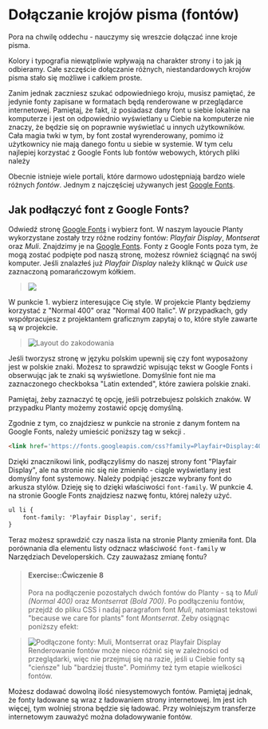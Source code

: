 # Dołączanie krojów pisma (fontów)

Pora na chwilę oddechu - nauczymy się wreszcie dołączać inne kroje pisma.

Kolory i typografia niewątpliwie wpływają na charakter strony i to jak ją odbieramy. Całe szczęście dołączanie różnych, niestandardowych krojów pisma stało się możliwe i całkiem proste. 

Zanim jednak zaczniesz szukać odpowiedniego kroju, musisz pamiętać, że jedynie fonty zapisane w formatach będą renderowane w przeglądarce internetowej. 
Pamiętaj, że fakt, iż posiadasz dany font u siebie lokalnie na komputerze i jest on odpowiednio wyświetlany u Ciebie na komputerze nie znaczy, że będzie się on poprawnie wyświetlać u innych użytkowników. Cała magia twki w tym, by font został wyrenderowany, pomimo iż użytkownicy nie mają danego fontu u siebie w systemie. W tym celu najlepiej korzystać z Google Fonts lub fontów webowych, których pliki należy 

Obecnie istnieje wiele portali, które darmowo udostępniają bardzo wiele różnych <i>fontów</i>. Jednym z najczęściej używanych jest <a href="https://www.google.com/fonts">Google Fonts</a>.

## Jak podłączyć font z Google Fonts?
Odwiedź stronę <a href="https://www.google.com/fonts">Google Fonts</a> i wybierz font. W naszym layoucie Planty wykorzystane zostały trzy różne rodziny fontów: <i>Playfair Display</i>, <i>Montserat</i> oraz <i>Muli</i>. Znajdzimy je na <a href="https://www.google.com/fonts">Google Fonts</a>. 
Fonty z Google Fonts poza tym, że mogą zostać podpięte pod naszą stronę, możesz również ściągnąć na swój komputer.
Jeśli znalazłeś już <i>Playfair Display</i> należy kliknąć w <i>Quick use</i> zaznaczoną pomarańczowym kółkiem.

> ![](/images/googlefonts-quickuse.png "")

W punkcie 1. wybierz interesujące Cię style. W projekcie Planty będziemy korzystać z "Normal 400" oraz "Normal 400 Italic". W przypadkach, gdy współpracujesz z projektantem graficznym zapytaj o to, które style zawarte są w projekcie.

> ![Layout do zakodowania](/images/googlefonts-styles.png "Layout do zakodowania")

Jeśli tworzysz stronę w języku polskim upewnij się czy font wyposażony jest w polskie znaki. Możesz to sprawdzić wpisując tekst w Google Fonts i obserwując jak te znaki są wyświetlone. Domyślnie font nie ma zaznaczonego checkboksa "Latin extended", które zawiera polskie znaki. 



Pamiętaj, żeby zaznaczyć tę opcję, jeśli potrzebujesz polskich znaków. W przypadku Planty możemy zostawić opcję domyślną.


Zgodnie z tym, co znajdziesz w punkcie na stronie z danym fontem na Google Fonts, należy umieścić poniższy tag w sekcji <head>.
```html
<link href='https://fonts.googleapis.com/css?family=Playfair+Display:400,400italic&subset=latin,latin-ext' rel='stylesheet' type='text/css'>
```
Dzięki znacznikowi link, podłączyliśmy do naszej strony font "Playfair Display", ale na stronie nic się nie zmieniło - ciągle wyświetlany jest domyślny font systemowy. Należy podpiąć jeszcze wybrany font do arkusza stylów. Dzieję się to dzięki właściwości `font-family`. W punkcie 4. na stronie Google Fonts znajdziesz nazwę fontu, której należy użyć. 

``` html
ul li {
	font-family: 'Playfair Display', serif;
}
```

Teraz możesz sprawdzić czy nasza lista na stronie Planty zmieniła font. Dla porównania dla elementu listy odznacz właściwość `font-family` w Narzędziach Developerskich. Czy zauważasz zmianę fontu?

> #### Exercise::Ćwiczenie 8
>
> Pora na podłączenie pozostałych dwóch fontów do Planty - są to <i>Muli (Normal 400)</i> oraz <i>Montserrat (Bold 700)</i>. Po podłączeniu fontów, przejdź do pliku CSS i nadaj paragrafom font <i>Muli</i>, natomiast tekstowi "because we care for plants" font <i>Montserrat</i>. 
Żeby osiągnąc poniższy efekt: 

> ![Podłączone fonty: Muli, Montserrat oraz Playfair Display](/images/googlefonts-layout.png "Podłączone fonty: Muli, Montserrat oraz Playfair Display")
>Renderowanie fontów może nieco różnić się w zależności od przeglądarki, więc nie przejmuj się na razie, jeśli u Ciebie fonty są "cieńsze" lub "bardziej tłuste". Pomińmy też tym etapie wielkości fontów.
>

Możesz dodawać dowolną ilość niesystemowych fontów. Pamiętaj jednak, że fonty ładowane są wraz z ładowaniem strony internetowej. Im jest ich więcej, tym wolniej strona będzie się ładować. Przy wolniejszym transferze internetowym zauważyć można doładowywanie fontów.













